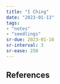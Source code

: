 ```yaml
---
title: "I Ching"
date: "2023-01-13"
tags:
- "notes"
- "seedlings"
sr-due: 2023-01-16
sr-interval: 3
sr-ease: 250
---
```




## References